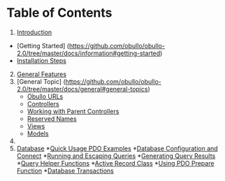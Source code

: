 # Table of Contents
1. [Introduction](https://github.com/obullo/obullo-2.0/tree/master/docs/information#introduction)
  * [Getting Started] (https://github.com/obullo/obullo-2.0/tree/master/docs/information#getting-started)
  * [Installation Steps](https://github.com/obullo/obullo-2.0/tree/master/docs/installation#installation-steps)
2. [General Features](https://github.com/obullo/obullo-2.0/tree/master/docs/information#general-features)
3. [General Topic] (https://github.com/obullo/obullo-2.0/tree/master/docs/general#general-topics)
   * [Obullo URLs](https://github.com/obullo/obullo-2.0/tree/master/docs/general#obullo-urls)
   * [Controllers](https://github.com/obullo/obullo-2.0/tree/master/docs/general#controllers)
   * [Working with Parent Controllers](https://github.com/obullo/obullo-2.0/tree/master/docs/general#working-with-parent-controllers)
   * [Reserved Names](https://github.com/obullo/obullo-2.0/tree/master/docs/general#reserved-names)
   * [Views](https://github.com/obullo/obullo-2.0/tree/master/docs/general#views)
   * [Models](https://github.com/obullo/obullo-2.0/tree/master/docs/general#models)
4.
5. [Database](https://github.com/obullo/obullo-2.0/tree/master/docs/database)
   *[Quick Usage PDO Examples](https://github.com/obullo/obullo-2.0/tree/master/docs/database#quick-usage-pdo-examples)
   *[Database Configuration and Connect](https://github.com/obullo/obullo-2.0/tree/master/docs/database#database-configuration-and-connect)
   *[Running and Escaping Queries](https://github.com/obullo/obullo-2.0/tree/master/docs/database#running-and-escaping-queries)
   *[Generating Query Results](https://github.com/obullo/obullo-2.0/tree/master/docs/database#generating-query-results)
   *[Query Helper Functions](https://github.com/obullo/obullo-2.0/tree/master/docs/database#query-helper-functions)
   *[Active Record Class](https://github.com/obullo/obullo-2.0/tree/master/docs/database#active-record-class)
   *[Using PDO Prepare Function](https://github.com/obullo/obullo-2.0/tree/master/docs/database#using-pdo-prepare-function)
   *[Database Transactions](https://github.com/obullo/obullo-2.0/tree/master/docs/database#database-transactions)

